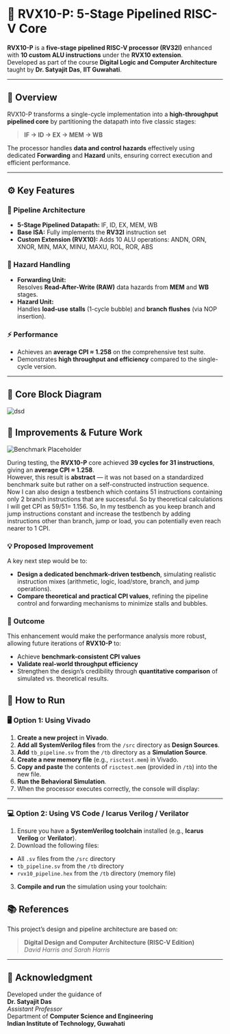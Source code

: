 # 🧠 RVX10-P: 5-Stage Pipelined RISC-V Core

**RVX10-P** is a **five-stage pipelined RISC-V processor (RV32I)** enhanced with **10 custom ALU instructions** under the **RVX10 extension**.  
Developed as part of the course **Digital Logic and Computer Architecture** taught by **Dr. Satyajit Das**, **IIT Guwahati**.

---

## 🚀 Overview

RVX10-P transforms a single-cycle implementation into a **high-throughput pipelined core** by partitioning the datapath into five classic stages:

> **IF → ID → EX → MEM → WB**

The processor handles **data and control hazards** effectively using dedicated **Forwarding** and **Hazard** units, ensuring correct execution and efficient performance.

---

## ⚙️ Key Features

### 🧩 Pipeline Architecture
- **5-Stage Pipelined Datapath:** IF, ID, EX, MEM, WB
- **Base ISA:** Fully implements the **RV32I** instruction set
- **Custom Extension (RVX10):** Adds 10 ALU operations:
ANDN, ORN, XNOR, MIN, MAX, MINU, MAXU, ROL, ROR, ABS

### 🔁 Hazard Handling
- **Forwarding Unit:**  
Resolves **Read-After-Write (RAW)** data hazards from **MEM** and **WB** stages.
- **Hazard Unit:**  
Handles **load-use stalls** (1-cycle bubble) and **branch flushes** (via NOP insertion).

### ⚡ Performance
- Achieves an **average CPI ≈ 1.258** on the comprehensive test suite.
- Demonstrates **high throughput and efficiency** compared to the single-cycle version.

---

## 🧱 Core Block Diagram
![dsd](https://github.com/user-attachments/assets/0296251d-c06e-440d-a48d-3899437b4aa2)

## 🔧 Improvements & Future Work

![Benchmark Placeholder](https://github.com/user-attachments/assets/6952c882-4510-4698-9f61-ace036f2e8b3)


During testing, the **RVX10-P** core achieved **39 cycles for 31 instructions**, giving an **average CPI ≈ 1.258**.  
However, this result is **abstract** — it was not based on a standardized benchmark suite but rather on a self-constructed instruction sequence.
Now I can also design a testbench which contains 51 instructions containing only 2 branch instructions that are successful. So by theoretical calculations I will get CPI as 59/51= 1.156.
So, In my testbench as you keep branch and jump instructions constant and increase the testbench by adding instructions other than branch, jump or load, you can potentially even reach nearer to 1 CPI.

### 💡 Proposed Improvement
A key next step would be to:
- **Design a dedicated benchmark-driven testbench**, simulating realistic instruction mixes (arithmetic, logic, load/store, branch, and jump operations).
- **Compare theoretical and practical CPI values**, refining the pipeline control and forwarding mechanisms to minimize stalls and bubbles.

### 🧩 Outcome
This enhancement would make the performance analysis more robust, allowing future iterations of **RVX10-P** to:
- Achieve **benchmark-consistent CPI values**
- **Validate real-world throughput efficiency**
- Strengthen the design’s credibility through **quantitative comparison** of simulated vs. theoretical results.


## 🧪 How to Run

### 🖥️ Option 1: Using Vivado

1. **Create a new project** in **Vivado**.  
2. **Add all SystemVerilog files** from the `/src` directory as **Design Sources**.  
3. **Add** `tb_pipeline.sv` from the `/tb` directory as a **Simulation Source**.  
4. **Create a new memory file** (e.g., `risctest.mem`) in Vivado.  
5. **Copy and paste** the contents of `risctest.mem` (provided in `/tb`) into the new file.  
6. **Run the Behavioral Simulation**.  
7. When the processor executes correctly, the console will display:



---

### 💻 Option 2: Using VS Code / Icarus Verilog / Verilator

1. Ensure you have a **SystemVerilog toolchain** installed (e.g., **Icarus Verilog** or **Verilator**).  
2. Download the following files:
- All `.sv` files from the `/src` directory  
- `tb_pipeline.sv` from the `/tb` directory  
- `rvx10_pipeline.hex` from the `/tb` directory (memory file)
3. **Compile and run** the simulation using your toolchain:



## 📚 References

This project’s design and pipeline architecture are based on:

> **Digital Design and Computer Architecture (RISC-V Edition)**  
> *David Harris and Sarah Harris*

---

## 🏫 Acknowledgment

Developed under the guidance of  
**Dr. Satyajit Das**  
*Assistant Professor*  
Department of **Computer Science and Engineering**  
**Indian Institute of Technology, Guwahati**

